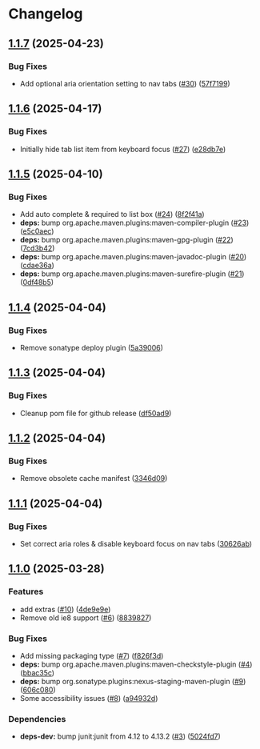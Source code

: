 # Changelog

## [1.1.7](https://github.com/notz/gwtbootstrap3/compare/v1.1.6...v1.1.7) (2025-04-23)


### Bug Fixes

* Add optional aria orientation setting to nav tabs ([#30](https://github.com/notz/gwtbootstrap3/issues/30)) ([57f7199](https://github.com/notz/gwtbootstrap3/commit/57f719962870a46dbc9fbbef98c6676ed931a651))

## [1.1.6](https://github.com/notz/gwtbootstrap3/compare/v1.1.5...v1.1.6) (2025-04-17)


### Bug Fixes

* Initially hide tab list item from keyboard focus ([#27](https://github.com/notz/gwtbootstrap3/issues/27)) ([e28db7e](https://github.com/notz/gwtbootstrap3/commit/e28db7e3bd956fcd419a89f2160632df2fc19b4d))

## [1.1.5](https://github.com/notz/gwtbootstrap3/compare/v1.1.4...v1.1.5) (2025-04-10)


### Bug Fixes

* Add auto complete & required to list box ([#24](https://github.com/notz/gwtbootstrap3/issues/24)) ([8f2f41a](https://github.com/notz/gwtbootstrap3/commit/8f2f41a7f3e2d8cd32f1ac5111b2d683fd60e71a))
* **deps:** bump org.apache.maven.plugins:maven-compiler-plugin ([#23](https://github.com/notz/gwtbootstrap3/issues/23)) ([e5c0aec](https://github.com/notz/gwtbootstrap3/commit/e5c0aec7e99cfb5078b5602a455d33ed694c7c10))
* **deps:** bump org.apache.maven.plugins:maven-gpg-plugin ([#22](https://github.com/notz/gwtbootstrap3/issues/22)) ([7cd3b42](https://github.com/notz/gwtbootstrap3/commit/7cd3b420b59bd6fd4e66e5dacc8b307bafee34df))
* **deps:** bump org.apache.maven.plugins:maven-javadoc-plugin ([#20](https://github.com/notz/gwtbootstrap3/issues/20)) ([cdae36a](https://github.com/notz/gwtbootstrap3/commit/cdae36adba37c379ba549641b152b8e44876ce06))
* **deps:** bump org.apache.maven.plugins:maven-surefire-plugin ([#21](https://github.com/notz/gwtbootstrap3/issues/21)) ([0df48b5](https://github.com/notz/gwtbootstrap3/commit/0df48b5040ae382d5c930fceb628d4264ebe722a))

## [1.1.4](https://github.com/notz/gwtbootstrap3/compare/v1.1.3...v1.1.4) (2025-04-04)


### Bug Fixes

* Remove sonatype deploy plugin ([5a39006](https://github.com/notz/gwtbootstrap3/commit/5a39006efc491a5d1b13632aa06036da600777ac))

## [1.1.3](https://github.com/notz/gwtbootstrap3/compare/v1.1.2...v1.1.3) (2025-04-04)


### Bug Fixes

* Cleanup pom file for github release ([df50ad9](https://github.com/notz/gwtbootstrap3/commit/df50ad9e8ed07f112dd182232d6fe355e2734f55))

## [1.1.2](https://github.com/notz/gwtbootstrap3/compare/v1.1.1...v1.1.2) (2025-04-04)


### Bug Fixes

* Remove obsolete cache manifest ([3346d09](https://github.com/notz/gwtbootstrap3/commit/3346d0900916ba121b2eb3a4e3a1941576fd4b99))

## [1.1.1](https://github.com/notz/gwtbootstrap3/compare/v1.1.0...v1.1.1) (2025-04-04)


### Bug Fixes

* Set correct aria roles & disable keyboard focus on nav tabs ([30626ab](https://github.com/notz/gwtbootstrap3/commit/30626abf1772c437c308c56c17daafadcc6ca2d8))

## [1.1.0](https://github.com/notz/gwtbootstrap3/compare/1.0.1...v1.1.0) (2025-03-28)


### Features

* add extras ([#10](https://github.com/notz/gwtbootstrap3/issues/10)) ([4de9e9e](https://github.com/notz/gwtbootstrap3/commit/4de9e9e160bf52cc000906b0129e72a833a6a576))
* Remove old ie8 support ([#6](https://github.com/notz/gwtbootstrap3/issues/6)) ([8839827](https://github.com/notz/gwtbootstrap3/commit/8839827715d937c3f8aebe9dad91a755bb2af2c8))


### Bug Fixes

* Add missing packaging type ([#7](https://github.com/notz/gwtbootstrap3/issues/7)) ([f826f3d](https://github.com/notz/gwtbootstrap3/commit/f826f3db3a8c5ae964db5e12f3c407aaa1f14e78))
* **deps:** bump org.apache.maven.plugins:maven-checkstyle-plugin ([#4](https://github.com/notz/gwtbootstrap3/issues/4)) ([bbac35c](https://github.com/notz/gwtbootstrap3/commit/bbac35c0a0c775237ae38cbef28f75bc9e432eed))
* **deps:** bump org.sonatype.plugins:nexus-staging-maven-plugin ([#9](https://github.com/notz/gwtbootstrap3/issues/9)) ([606c080](https://github.com/notz/gwtbootstrap3/commit/606c080b6128bd293f5b3bd43f8d45eda20523c2))
* Some accessibility issues ([#8](https://github.com/notz/gwtbootstrap3/issues/8)) ([a94932d](https://github.com/notz/gwtbootstrap3/commit/a94932d5c30da3eb0b2c4c05ff9c6ec4607394d0))


### Dependencies

* **deps-dev:** bump junit:junit from 4.12 to 4.13.2 ([#3](https://github.com/notz/gwtbootstrap3/issues/3)) ([5024fd7](https://github.com/notz/gwtbootstrap3/commit/5024fd7a05722edd34984ae2bee80ded227354ae))
